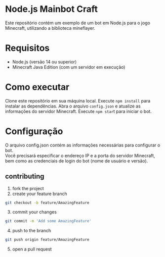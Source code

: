 # Node.js Mainbot Craft
Este repositório contém um exemplo de um bot em Node.js para o jogo Minecraft, utilizando a biblioteca mineflayer.

# Requisitos
* Node.js (versão 14 ou superior)<br>
* Minecraft Java Edition (com um servidor em execução)
# Como executar
Clone este repositório em sua máquina local.
Execute ```npm install``` para instalar as dependências.
Abra o arquivo ```config.json``` e atualize as informações do servidor Minecraft.
Execute ```npm star```t para iniciar o bot.

# Configuração
O arquivo config.json contém as informações necessárias para configurar o bot. <br>
Você precisará especificar o endereço IP e a porta do servidor Minecraft, bem como as credenciais de login do bot (nome de usuário e versão).


## contributing
1. fork the project
2. create your feature branch 
```sh
git checkout -b feature/AmazingFeature
```
3. commit your changes
```sh
git commit -m 'Add some AmazingFeature'
```
4. push to the branch 
```sh
git push origin feature/AmazingFeature
```
5. open a pull request
